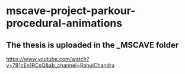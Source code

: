 # mscave-project-parkour-procedural-animations

## The thesis is uploaded in the _MSCAVE folder
https://www.youtube.com/watch?v=781cEn1RCsQ&ab_channel=RahulChandra 
